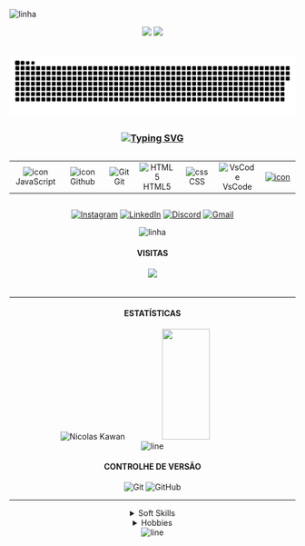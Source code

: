 <!-- LINHA -->
<img src="https://user-images.githubusercontent.com/73097560/115834477-dbab4500-a447-11eb-908a-139a6edaec5c.gif" alt = linha ><br>

<!-- APRESENTAÇÃO -->
<p align="center">
  <img src="https://readme-typing-svg.herokuapp.com/?font=Righteous&size=35&color=FFFFFF110&center=true&vCenter=true&width=650&height=90&duration=4000&lines=Desenvolvedor+de+Software...;+Software+developer...;" />
  <img src="https://user-images.githubusercontent.com/73097560/115834477-dbab4500-a447-11eb-908a-139a6edaec5c.gif"><br><br>
</p>

<!-- JOGO DA COBRINHA -->
<p align="center">
<a href=https://github.com/DevNicolask/DevNicolask><img src="contributions.svg"></a> 
 </p>

<!-- TECNOLOGIAS -->
<h3 align="center">
  <a href="https://git.io/typing-svg">
    <img src="https://readme-typing-svg.demolab.com?font=Fira+Code&weight=500&size=25&pause=0&duration=4000&color=FF00FF&center=true&width=700&lines=Tecnologias;Technologies" alt="Typing SVG"/>
  </a>
</h3>

<div style="display: flex; align-items: flex-start; align: center">
<table align="center">
  <tr>
    <td align="center" width="96">
        <img src="https://techstack-generator.vercel.app/js-icon.svg" alt="icon" width="40" height="40" />
      <br>JavaScript
    </td>
    <td align="center" width="96">
        <img src="https://techstack-generator.vercel.app/github-icon.svg" alt="icon" width="40" height="40" />
      <br>Github
    </td>
    <td align="center" width="96"> 
        <img src="https://user-images.githubusercontent.com/25181517/192108372-f71d70ac-7ae6-4c0d-8395-51d8870c2ef0.png" width="40" height="40" alt="Git" />
      <br>Git
    <td align="center"  width="96">
        <img src="https://skillicons.dev/icons?i=html" width="40" height="40" alt="HTML5" />
      <br>HTML5
    </td>
    <td align="center" width="96">
        <img src="https://skillicons.dev/icons?i=css" width="40" height="40" alt="css" />
      <br>CSS
    </td>
    <td align="center" width="96">
        <img src="https://skillicons.dev/icons?i=vscode" width="40" height="40" alt="VsCode" />
      <br>VsCode
    </td>
    <td align="center" width="96">
      <a href="https://www.python.org/">
        <img src="https://techstack-generator.vercel.app/python-icon.svg" alt="icon" width="40" height="40" />
      </a>
  </tr>
</table>
<br><br>
</div>

<!-- CONTATO -->
<div align="center">

  [![Instagram](https://img.shields.io/badge/Instagram-%23E4405F.svg?logo=Instagram&logoColor=white)](https://www.instagram.com/nick_ksc/) 
  [![LinkedIn](https://img.shields.io/badge/LinkedIn-%230077B5.svg?logo=linkedin&logoColor=white)](https://www.linkedin.com/in/n%C3%ADcolas-kawan-06ab3a2a5/)
  [![Discord](https://img.shields.io/badge/Discord-%237289DA.svg?logo=discord&logoColor=white)](https://discordapp.com/users/dev.nick_57071)
  [![Gmail](https://img.shields.io/badge/Gmail-%23ea4325.svg?logo=Gmail&logoColor=white)](https://mail.google.com/mail/u/1/#sent?compose=CllgCJqbQBpcJbFmWZtJHnhGCGzwlKwJQMlmdCctbtknXBvTLrcQRmqLjlLCzVJtGLWsTBpltHL)
</div>

<!-- LINHA -->
<div align="center">
  <img src="https://user-images.githubusercontent.com/73097560/115834477-dbab4500-a447-11eb-908a-139a6edaec5c.gif" alt = linha >
</div>

<!-- VISITAS -->
<div align="center">
  <h4>VISITAS</h4>

  <img src="https://profile-counter.glitch.me/DevNicolask/count.svg"/><br><br>
</div>

---
<!-- STATÍSTICAS -->
<div align="center">
  <h4> ESTATÍSTICAS</h4>

  <img width="55%" height="195px" src="https://bad-apple-github-readme.vercel.app/api?username=DevNicolask&show_bg=1&count_private=true&hide_border=true&show_icons=true&title_color=00FF100&icon_color=70a5fd&text_color=FFFFFF&bg_color=0d1117&hide_title=false&locale=pt-br" alt="Nicolas Kawan" />
   <img width="41%" height="195px" src="https://github-readme-stats.vercel.app/api/top-langs/?username=DevNicolasK&layout=compact&hide_border=true&title_color=FFFFFF100&text_color=FFFFFF&bg_color=0d1117" />
</div> 

<!-- LINHA -->
<div align="center">
  <img src="https://user-images.githubusercontent.com/73097560/115834477-dbab4500-a447-11eb-908a-139a6edaec5c.gif" alt="line">
</div>

<!-- CONTROLHE DE VERSÃO -->
<div align="center">
  <h4> CONTROLHE DE VERSÃO</h4>

  ![Git](https://img.shields.io/badge/-Git-000?style=for-the-badge&logo=git)
  ![GitHub](https://img.shields.io/badge/-GitHub-000?style=for-the-badge&logo=github)
</div>

---
<!-- SKILLS E HOBBIES -->
<div align="center">
  <details>
    <summary>Soft Skills</summary><br>

  Sou Autodidata.<br>
  Tenho habilidade em resolver problemas.<br> 
  Tenho habilidade para trabalhar em equipe.<br>
  Tenho uma boa habilidade de comunicação.<br>
  Penso de forma criativa.<br>
  Tenho habilidades de organização.<br>
</details>

<details>
  <summary>Hobbies</summary>
</br> 
  🖌️ Desenhar | 
  📚 Estudar e aprender | 
  🎮 Jogar Jogos | 
  🎧 Ouvir música
</details>
</div>

<!-- LINHA -->
<div align="center">
  <img src="https://user-images.githubusercontent.com/73097560/115834477-dbab4500-a447-11eb-908a-139a6edaec5c.gif" alt="line">
</div>
